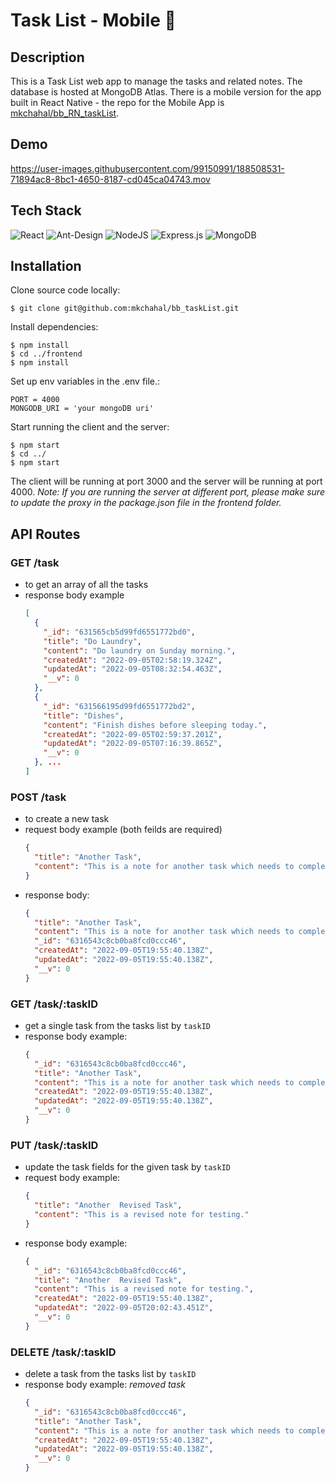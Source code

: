 # Task List - Mobile 📝

## Description

This is a Task List web app to manage the tasks and related notes. The database is hosted at MongoDB Atlas. There is a mobile version for the app built in React Native - the repo for the Mobile App is [mkchahal/bb_RN_taskList](https://github.com/mkchahal/bb_RN_taskList).

## Demo

https://user-images.githubusercontent.com/99150991/188508531-71894ac8-8bc1-4650-8187-cd045ca04743.mov

## Tech Stack

![React](https://img.shields.io/badge/react-%2320232a.svg?style=for-the-badge&logo=react&logoColor=%2361DAFB)
![Ant-Design](https://img.shields.io/badge/-AntDesign-%230170FE?style=for-the-badge&logo=ant-design&logoColor=white)
![NodeJS](https://img.shields.io/badge/node.js-6DA55F?style=for-the-badge&logo=node.js&logoColor=white)
![Express.js](https://img.shields.io/badge/express.js-%23404d59.svg?style=for-the-badge&logo=express&logoColor=%2361DAFB)
![MongoDB](https://img.shields.io/badge/MongoDB-%234ea94b.svg?style=for-the-badge&logo=mongodb&logoColor=white)

## Installation

Clone source code locally:

```
$ git clone git@github.com:mkchahal/bb_taskList.git
```

Install dependencies:

```
$ npm install
$ cd ../frontend
$ npm install
```

Set up env variables in the .env file.:

```
PORT = 4000
MONGODB_URI = 'your mongoDB uri'
```

Start running the client and the server:

```
$ npm start
$ cd ../
$ npm start
```

The client will be running at port 3000 and the server will be running at port 4000.
_Note: If you are running the server at different port, please make sure to update the proxy in the package.json file in the frontend folder._

## API Routes

### GET /task

- to get an array of all the tasks
- response body example
  ```json
  [
    {
      "_id": "631565cb5d99fd6551772bd0",
      "title": "Do Laundry",
      "content": "Do laundry on Sunday morning.",
      "createdAt": "2022-09-05T02:58:19.324Z",
      "updatedAt": "2022-09-05T08:32:54.463Z",
      "__v": 0
    },
    {
      "_id": "631566195d99fd6551772bd2",
      "title": "Dishes",
      "content": "Finish dishes before sleeping today.",
      "createdAt": "2022-09-05T02:59:37.201Z",
      "updatedAt": "2022-09-05T07:16:39.865Z",
      "__v": 0
    }, ...
  ]
  ```

### POST /task

- to create a new task
- request body example (both feilds are required)
  ```json
  {
    "title": "Another Task",
    "content": "This is a note for another task which needs to completed this week."
  }
  ```
- response body:
  ```json
  {
    "title": "Another Task",
    "content": "This is a note for another task which needs to completed this week.",
    "_id": "6316543c8cb0ba8fcd0ccc46",
    "createdAt": "2022-09-05T19:55:40.138Z",
    "updatedAt": "2022-09-05T19:55:40.138Z",
    "__v": 0
  }
  ```

### GET /task/:taskID

- get a single task from the tasks list by `taskID`
- response body example:
  ```json
  {
    "_id": "6316543c8cb0ba8fcd0ccc46",
    "title": "Another Task",
    "content": "This is a note for another task which needs to completed this week.",
    "createdAt": "2022-09-05T19:55:40.138Z",
    "updatedAt": "2022-09-05T19:55:40.138Z",
    "__v": 0
  }
  ```

### PUT /task/:taskID

- update the task fields for the given task by `taskID`
- request body example:
  ```json
  {
    "title": "Another  Revised Task",
    "content": "This is a revised note for testing."
  }
  ```
- response body example:
  ```json
  {
    "_id": "6316543c8cb0ba8fcd0ccc46",
    "title": "Another  Revised Task",
    "content": "This is a revised note for testing.",
    "createdAt": "2022-09-05T19:55:40.138Z",
    "updatedAt": "2022-09-05T20:02:43.451Z",
    "__v": 0
  }
  ```

### DELETE /task/:taskID

- delete a task from the tasks list by `taskID`
- response body example: _removed task_
  ```json
  {
    "_id": "6316543c8cb0ba8fcd0ccc46",
    "title": "Another Task",
    "content": "This is a note for another task which needs to completed this week.",
    "createdAt": "2022-09-05T19:55:40.138Z",
    "updatedAt": "2022-09-05T19:55:40.138Z",
    "__v": 0
  }
  ```

